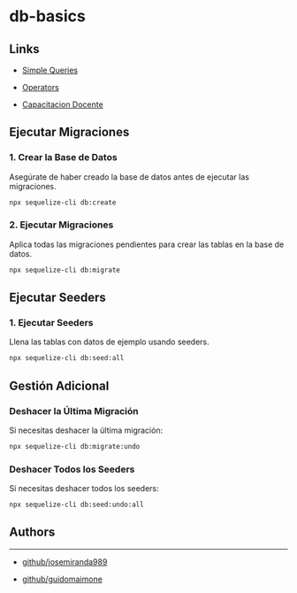 # db-basics


## Links

- [Simple Queries](https://sequelize.org/master/manual/model-querying-basics.html#simple-select-queries)

- [Operators](https://sequelize.org/v4/manual/tutorial/querying.html#operators)

- [Capacitacion Docente](https://docs.google.com/presentation/d/1mNypMVgPWAlRlxG38WpSg4B_hAUwRln7mIH1xL3dDCk/edit?usp=sharing)


## Ejecutar Migraciones

### 1. Crear la Base de Datos

Asegúrate de haber creado la base de datos antes de ejecutar las migraciones.

```bash
npx sequelize-cli db:create
```

### 2. Ejecutar Migraciones

Aplica todas las migraciones pendientes para crear las tablas en la base de datos.

```bash
npx sequelize-cli db:migrate
```

## Ejecutar Seeders

### 1. Ejecutar Seeders

Llena las tablas con datos de ejemplo usando seeders.

```bash
npx sequelize-cli db:seed:all
```

## Gestión Adicional

### Deshacer la Última Migración

Si necesitas deshacer la última migración:

```bash
npx sequelize-cli db:migrate:undo
```

### Deshacer Todos los Seeders

Si necesitas deshacer todos los seeders:

```bash
npx sequelize-cli db:seed:undo:all
```

## Authors

***

* [github/josemiranda989](https://github.com/josemiranda989)

* [github/guidomaimone](https://github.com/GuidoMaimone)